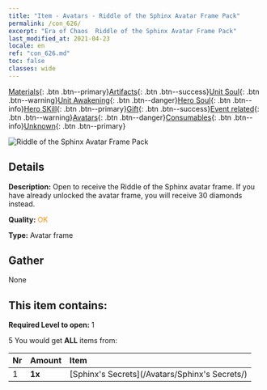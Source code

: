 ```yaml
---
title: "Item - Avatars - Riddle of the Sphinx Avatar Frame Pack"
permalink: /con_626/
excerpt: "Era of Chaos  Riddle of the Sphinx Avatar Frame Pack"
last_modified_at: 2021-04-23
locale: en
ref: "con_626.md"
toc: false
classes: wide
---
```

 [Materials](/Items/){: .btn .btn--primary}[Artifacts](/Items/Artifacts/){: .btn .btn--success}[Unit Soul](/Items/UnitSoul/){: .btn .btn--warning}[Unit Awakening](/Items/UnitAwakening/){: .btn .btn--danger}[Hero Soul](/Items/HeroSoul/){: .btn .btn--info}[Hero SKill](/Items/HeroSkill/){: .btn .btn--primary}[Gift](/Items/Gift/){: .btn .btn--success}[Event related](/Items/Events/){: .btn .btn--warning}[Avatars](/Items/Avatars/){: .btn .btn--danger}[Consumables](/Items/Consumables/){: .btn .btn--info}[Unknown](/Items/Unknown/){: .btn .btn--primary}

 ![Riddle of the Sphinx Avatar Frame Pack](/images/t/i_907003.png)

## Details
 **Description:** Open to receive the Riddle of the Sphinx avatar frame. If you have already unlocked the avatar frame, you will receive 30 diamonds instead.

 **Quality:** <span style="color: #FF8C00">OK</span>

 **Type:** Avatar frame

## Gather

  None

## This item contains:

 **Required Level to open:** 1

 5 You would get **ALL** items  from:

  | Nr | Amount |     Item    |
  |:---|:-------|:------------|
  | 1 |  **1x** | [Sphinx's Secrets](/Avatars/Sphinx's Secrets/) |  | 
